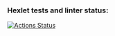 ### Hexlet tests and linter status:
[![Actions Status](https://github.com/A1exTheCat/frontend-project-11/workflows/hexlet-check/badge.svg)](https://github.com/A1exTheCat/frontend-project-11/actions)